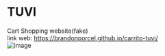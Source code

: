 # TUVI
Cart Shopping website(fake) <br>
link web: https://brandonporcel.github.io/carrito-tuvi/ <br>
![image](https://user-images.githubusercontent.com/66080281/115078707-5f0fe800-9ed6-11eb-8222-c58fbc76281c.png)
